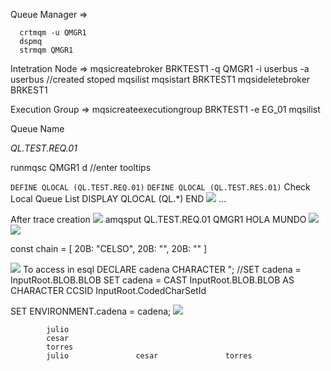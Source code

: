 Queue Manager =>
```
  crtmqm -u QMGR1
  dspmq
  strmqm QMGR1
```
Intetration Node =>
  mqsicreatebroker BRKTEST1 -q QMGR1 -i userbus -a userbus
  //created stoped
  mqsilist
  mqsistart BRKTEST1
  mqsideletebroker BRKEST1

Execution Group =>
mqsicreateexecutiongroup BRKTEST1 -e EG_01
mqsilist

Queue Name

*QL.TEST.REQ.01*

runmqsc QMGR1
d //enter
  tooltips

```DEFINE QLOCAL (QL.TEST.REQ.01)```
```DEFINE QLOCAL (QL.TEST.RES.01)```
Check Local Queue List
DISPLAY QLOCAL (QL.*)
END
![](2020-01-14-12-50-54.png)
...

After trace creation
![](2020-01-14-12-58-50.png)
amqsput QL.TEST.REQ.01 QMGR1
HOLA MUNDO
![](2020-01-14-12-57-36.png)
![](2020-01-14-12-58-02.png)

const chain = [
  20B: "CELSO",
  20B: "",
  20B: ""
]

![](2020-01-14-14-13-38.png)
To access in esql
DECLARE cadena CHARACTER ";
//SET cadena = InputRoot.BLOB.BLOB
SET cadena = CAST InputRoot.BLOB.BLOB AS CHARACTER CCSID InputRoot.CodedCharSetId

SET ENVIRONMENT.cadena = cadena;
![](2020-01-14-14-21-54.png)

            julio   
            cesar   
            torres  
            julio               cesar               torres  